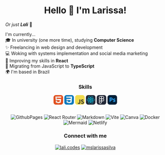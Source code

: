 
<h1 align="center">Hello 👋 I'm Larissa!</h1>

<div align="left">
  <p><i>Or just <b>Lali</b></i> 🌸 </p>
<p>I'm currently...<br>
🎓  In university (one more time), studying <b>Computer Science</b><br>
✨  Freelancing in web design and development<br>
💻  Woking with systems implementation and social media marketing<br>  
🧠  Improving my skills in <b>React</b><br>
🚀  Migrating from JavaScript to <b>TypeScript</b><br>
🌍  I'm based in Brazil
  </p>
</div>
  
<h3 align="center">Skills</h3> 
<div align="center" style="display: inline_block;" >
  <img align="center" alt="html" height="30" src="https://github.com/tandpfun/skill-icons/raw/main/icons/HTML.svg">
  <img align="center" alt="css" height="30" src="https://github.com/tandpfun/skill-icons/raw/main/icons/CSS.svg">
  <img align="center" alt="javascript" height="30" src="https://github.com/tandpfun/skill-icons/raw/main/icons/JavaScript.svg">
  <img align="center" alt="react" height="30" src="https://github.com/tandpfun/skill-icons/raw/main/icons/React-Dark.svg">
  <img align="center" alt="figma" height="30" src="https://github.com/tandpfun/skill-icons/raw/main/icons/Figma-Dark.svg">
  <img align="center" alt="ps" height="30" src="https://github.com/tandpfun/skill-icons/raw/main/icons/Photoshop.svg">
</div>
<br>
<div align="center">
  
  ![GithubPages](https://img.shields.io/badge/github%20pages-1d1e1f?style=flat&logo=github&logoColor=E8B3D1) 
  ![React Router](https://img.shields.io/badge/React_Router-1d1e1f?style=flat&logo=react-router&logoColor=E8B3D1) 
  ![Markdown](https://img.shields.io/badge/markdown-1d1e1f.svg?style=flat&logo=markdown&logoColor=E8B3D1) 
  ![Vite](https://img.shields.io/badge/vite-1d1e1f.svg?style=flat&logo=vite&logoColor=E8B3D1) 
  ![Canva](https://img.shields.io/badge/Canva-1d1e1f.svg?style=flat&logo=Canva&logoColor=E8B3D1) 
  ![Docker](https://img.shields.io/badge/docker-1d1e1f.svg?style=flat&logo=docker&logoColor=E8B3D1) 
  ![Mermaid](https://img.shields.io/badge/Mermaid-1d1e1f?style=flat&logo=mermaid&logoColor=E8B3D1)
  ![Netlify](https://img.shields.io/badge/netlify-1d1e1f.svg?style=flat&logo=netlify&logoColor=#E8B3D1)
</div>
<h3 align="center">Connect with me</h3>
<p align="center">
  <a href="https://instagram.com/lalimachs" target="blank"><img align="center" src="https://raw.githubusercontent.com/rahuldkjain/github-profile-readme-generator/master/src/images/icons/Social/instagram.svg" alt="lali.codes" height="25" width="35" /></a>
  <a href="https://linkedin.com/in/mslarissasilva" target="blank"><img align="center" src="https://raw.githubusercontent.com/rahuldkjain/github-profile-readme-generator/master/src/images/icons/Social/linked-in-alt.svg" alt="mslarissasilva" height="25" width="35" /></a>
</p>
<div align="center">
</div>
